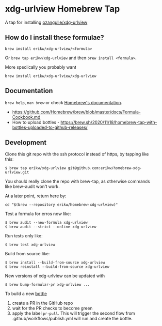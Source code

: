 # xdg-urlview Homebrew Tap
A tap for installing [ozangulle/xdg-urlview](https://github.com/ozangulle/xdg-urlview)

## How do I install these formulae?
`brew install erikw/xdg-urlview/<formula>`

Or `brew tap erikw/xdg-urlview` and then `brew install <formula>`.

More speciically you probably want

`brew install erikw/xdg-urlview/xdg-urlview`

## Documentation
`brew help`, `man brew` or check [Homebrew's documentation](https://docs.brew.sh).

* https://github.com/Homebrew/brew/blob/master/docs/Formula-Cookbook.md
* How to upload bottles - https://brew.sh/2020/11/18/homebrew-tap-with-bottles-uploaded-to-github-releases/


## Development
Clone this git repo with the ssh protocol instead of https, by tapping like this:
```console
$ brew tap erikw/xdg-urlview git@github.com:erikw/homebrew-xdg-urlview.git
```
You should really clone the repo with brew-tap, as otherwise commands like brew-audit won't work.

At a later point, return here by:
```console
cd "$(brew --repository erikw/homebrew-xdg-urlview)"
```



Test a formula for erros now like:
```console
$ brew audit --new-formula xdg-urlview
$ brew audit --strict --online xdg-urlview
```

Run tests only like:
```console
$ brew test xdg-urlview
```


Build from source like:
```console
$ brew install --build-from-source xdg-urlview
$ brew reinstall --build-from-source xdg-urlview
```


New versions of xdg-urlview can be updated with
```console
$ brew bump-formular-pr xdg-urlview ...
```

To build a new [bottle](https://docs.brew.sh/Bottles)

1. create a PR in the GitHub repo
1. wait for the PR checks to become green
1. apply the label `pr-pull`. This will trigger the second flow from .github/workflows/publish.yml will run and create the bottle.
